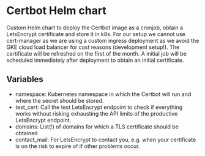 # Certbot Helm chart
Custom Helm chart to deploy the Certbot image as a cronjob, obtain a LetsEncrypt certificate and store it in k8s. For our setup we cannot use cert-manager as we are
using a custom ingress deployment as we avoid the GKE cloud load balancer for cost reasons (development setup!).
The certificate will be refreshed on the first of the month.
A initial job will be scheduled immediately after deployment to obtain an initial certificate.

## Variables
* namespace: Kubernetes namespace in which the Certbot will run and where the secret should be stored.
* test_cert: Call the test LetsEncrypt endpoint to check if everything works without risking exhausting the API limits of the productive LetsEncrypt endpoint.
* domains: List(!) of domains for which a TLS certificate should be obtained
* contact_mail: For LetsEncrypt to contact you, e.g. when your certificate is on the risk to expire of if other problems occur.
